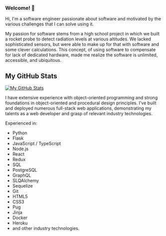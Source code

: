 ### Welcome! 👋

Hi, I'm a software engineer passionate about software and motivated by the various challenges that I can solve using it.

My passion for software stems from a high school project in which we built a rocket probe to detect radiation levels at various altitudes. We lacked sophisticated sensors, but were able to make up for that with software and some clever calculations. This concept, of using software to compensate for lack of dedicated hardware, made me realize the software is unlimited, accessible, and ubiquitous.

## My GitHub Stats
[![My GitHub Stats](https://github-readme-stats.vercel.app/api/?username=monemad&count_private=true&theme=gruvbox&showicons=true)](https://github.com/monemad?tab=repositories)

I have extensive experience with object-oriented programming and strong foundations in object-oriented and procedural design principles. I've built and deployed numerous full-stack web applications, demonstrating my talents as a web developer and grasp of relevant industry technologies.

Experienced in:
- Python
- Flask
- JavaScript / TypeScript
- Node.js
- React
- Redux
- SQL
- PostgreSQL
- GraphQL
- SLQAlchemy
- Sequelize
- Git
- HTML5
- CSS3
- Pug
- Jinja
- Docker
- Heroku
- and other industry technologies.

<!--
**monemad/monemad** is a ✨ _special_ ✨ repository because its `README.md` (this file) appears on your GitHub profile.

Here are some ideas to get you started:

- 🔭 I’m currently working on ...
- 🌱 I’m currently learning ...
- 👯 I’m looking to collaborate on ...
- 🤔 I’m looking for help with ...
- 💬 Ask me about ...
- 📫 How to reach me: ...
- 😄 Pronouns: ...
- ⚡ Fun fact: ...
-->
